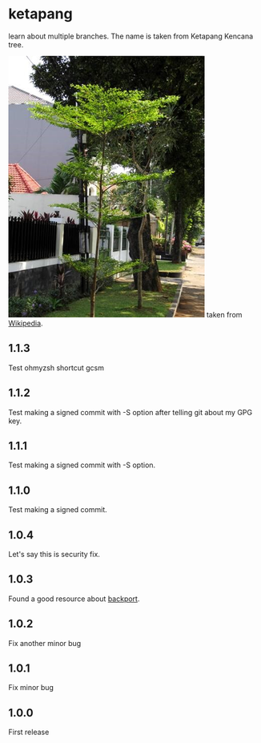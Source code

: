 # ketapang
learn about multiple branches. The name is taken from Ketapang Kencana tree.

![Ketapang Kencana](https://github.com/za/ketapang/blob/main/img/Terminalia_mantaly.jpeg) taken from
[Wikipedia](https://id.wikipedia.org/wiki/Ketapang_kencana).

## 1.1.3
Test ohmyzsh shortcut gcsm

## 1.1.2
Test making a signed commit with -S option after telling git about my GPG key.

## 1.1.1
Test making a signed commit with -S option.

## 1.1.0
Test making a signed commit.

## 1.0.4
Let's say this is security fix.

## 1.0.3
Found a good resource about [backport](https://github.com/kata-containers/community/blob/main/Backport-Guide.md#introduction).

## 1.0.2
Fix another minor bug

## 1.0.1
Fix minor bug

## 1.0.0
First release
